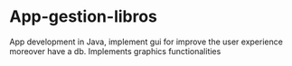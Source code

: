 # App-gestion-libros
App development in Java, implement gui for improve the user experience moreover have a db. Implements graphics functionalities
